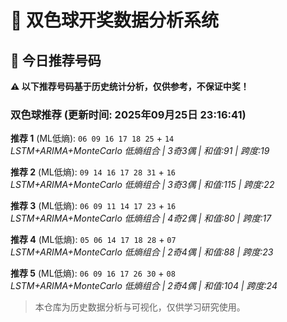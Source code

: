 # 🎯 双色球开奖数据分析系统

<!-- BEGIN:recommendations -->
## 🎯 今日推荐号码

**⚠️ 以下推荐号码基于历史统计分析，仅供参考，不保证中奖！**

### 双色球推荐 (更新时间: 2025年09月25日 23:16:41)

**推荐 1** (ML低熵): `06 09 16 17 18 25` + `14`  
*LSTM+ARIMA+MonteCarlo 低熵组合 | 3奇3偶 | 和值:91 | 跨度:19*

**推荐 2** (ML低熵): `09 14 16 17 28 31` + `16`  
*LSTM+ARIMA+MonteCarlo 低熵组合 | 3奇3偶 | 和值:115 | 跨度:22*

**推荐 3** (ML低熵): `06 09 11 14 17 23` + `16`  
*LSTM+ARIMA+MonteCarlo 低熵组合 | 4奇2偶 | 和值:80 | 跨度:17*

**推荐 4** (ML低熵): `05 06 14 17 18 28` + `07`  
*LSTM+ARIMA+MonteCarlo 低熵组合 | 2奇4偶 | 和值:88 | 跨度:23*

**推荐 5** (ML低熵): `06 09 16 17 26 30` + `08`  
*LSTM+ARIMA+MonteCarlo 低熵组合 | 2奇4偶 | 和值:104 | 跨度:24*

<!-- END:recommendations -->












































> 本仓库为历史数据分析与可视化，仅供学习研究使用。
